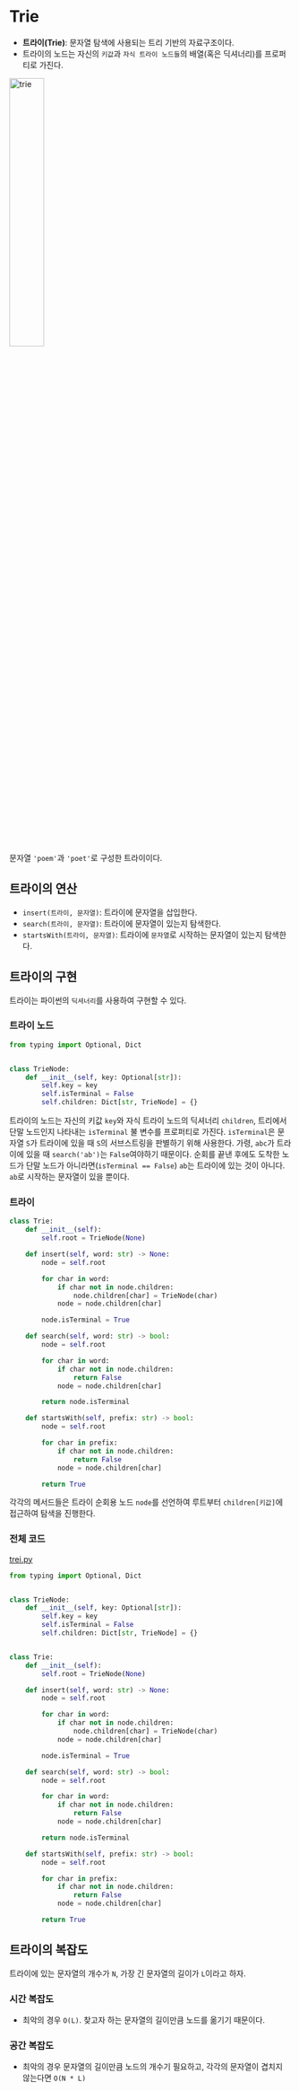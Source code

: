 # Trie

- **트라이(Trie)**: 문자열 탐색에 사용되는 트리 기반의 자료구조이다.
- 트라이의 노드는 자신의 `키값`과 `자식 트라이 노드들`의 배열(혹은 딕셔너리)를 프로퍼티로 가진다.



<img src="https://user-images.githubusercontent.com/57662010/175771943-f7a27333-6a21-4740-afc7-fa41e867251d.jpg" alt="trie" width="35%;" />

문자열 `'poem'`과 `'poet'`로 구성한 트라이이다.



## 트라이의 연산

- `insert(트라이, 문자열)`: 트라이에 문자열을 삽입한다.
- `search(트라이, 문자열)`: 트라이에 문자열이 있는지 탐색한다.
- `startsWith(트라이, 문자열)`: 트라이에 `문자열`로 시작하는 문자열이 있는지 탐색한다.



## 트라이의 구현

트라이는 파이썬의 `딕셔너리`를 사용하여 구현할 수 있다.



### 트라이 노드

```python
from typing import Optional, Dict


class TrieNode:
	def __init__(self, key: Optional[str]):
		self.key = key
		self.isTerminal = False
		self.children: Dict[str, TrieNode] = {}
```

트라이의 노드는 자신의 키값 `key`와 자식 트라이 노드의 딕셔너리 `children`, 트리에서 단말 노드인지 나타내는 `isTerminal` 불 변수를 프로퍼티로 가진다. `isTerminal`은 문자열 `S`가 트라이에 있을 때 `S`의 서브스트링을 판별하기 위해 사용한다. 가령, `abc`가 트라이에 있을 때 `search('ab')`는 `False`여야하기 때문이다. 순회를 끝낸 후에도 도착한 노드가 단말 노드가 아니라면(`isTerminal == False`) `ab`는 트라이에 있는 것이 아니다. `ab`로 시작하는 문자열이 있을 뿐이다.



### 트라이

```python
class Trie:
	def __init__(self):
		self.root = TrieNode(None)

	def insert(self, word: str) -> None:
		node = self.root

		for char in word:
			if char not in node.children:
				node.children[char] = TrieNode(char)
			node = node.children[char]

		node.isTerminal = True

	def search(self, word: str) -> bool:
		node = self.root

		for char in word:
			if char not in node.children:
				return False
			node = node.children[char]

		return node.isTerminal

	def startsWith(self, prefix: str) -> bool:
		node = self.root

		for char in prefix:
			if char not in node.children:
				return False
			node = node.children[char]

		return True
```

각각의 메서드들은 트라이 순회용 노드 `node`를 선언하여 루트부터 `children[키값]`에 접근하여 탐색을 진행한다.



### 전체 코드

[trei.py](https://github.com/leegwae/problem-solving/blob/main/trie/Trie.py)

```python
from typing import Optional, Dict


class TrieNode:
	def __init__(self, key: Optional[str]):
		self.key = key
		self.isTerminal = False
		self.children: Dict[str, TrieNode] = {}


class Trie:
	def __init__(self):
		self.root = TrieNode(None)

	def insert(self, word: str) -> None:
		node = self.root

		for char in word:
			if char not in node.children:
				node.children[char] = TrieNode(char)
			node = node.children[char]

		node.isTerminal = True

	def search(self, word: str) -> bool:
		node = self.root

		for char in word:
			if char not in node.children:
				return False
			node = node.children[char]

		return node.isTerminal

	def startsWith(self, prefix: str) -> bool:
		node = self.root

		for char in prefix:
			if char not in node.children:
				return False
			node = node.children[char]

		return True
```



## 트라이의 복잡도

트라이에 있는 문자열의 개수가 `N`, 가장 긴 문자열의 길이가 `L`이라고 하자.



### 시간 복잡도

- 최악의 경우 `O(L)`. 찾고자 하는 문자열의 길이만큼 노드를 옮기기 때문이다.



### 공간 복잡도

- 최악의 경우 문자열의 길이만큼 노드의 개수기 필요하고, 각각의 문자열이 겹치지 않는다면 `O(N * L)`
